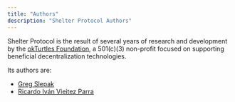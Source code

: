 ```yaml
---
title: "Authors"
description: "Shelter Protocol Authors"
---
```


Shelter Protocol is the result of several years of research and development by the [okTurtles Foundation](https://okturtles.org), a 501(c)(3) non-profit focused on supporting beneficial decentralization technologies.

Its authors are:

- [Greg Slepak](https://fixingtao.com)
- [Ricardo Iván Vieitez Parra](https://corride.at/)
